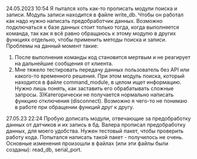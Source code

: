 24.05.2023 10:54
Я пытался хоть как-то прописать модули поиска и записи. Модуль записи находится в файле write_db. Чтобы он работал
как надо нужно написать предобработчик данных.
Возможно подключаться к базе данных стоит только тогда, когда выполняется команда, так как я всё равно обращаюсь к
этому модулю в других функциях отдельно, чтобы применить методы поиска и записи.
Проблемы на данный момент такие:
1) После выполнения команды код становится мертвым и не реагирует на дальнейшие сообщения от клиента.
2) Мне тяжело тестировать передачу данных пользователь без API или какого-то временного решения. При этом модуль
поиска, который находится в файле command_module, в целом ищет информацию. Нужно лишь понять, как заставить его
обрабатывать сложные запросы.
3)Категорически не получается нормально написать функцию отключения (disconnect). Возможно я чего-то не понимаю в работе
при обращении функций друг к другу.

27.05.23 22:24
Пробую дописать модули, отвечающие за предобработку данных от датчиков и их запись в бд. Валера прописал предобработку данных, для моего удобства. 
Нужен тестовый пакет, чтобы проверить работу кода. Попытался написать такой пакет - получилось не очень. 
Основные изменения произошли в файлах (или эти файлы были созданы): read_db, serial_port.  
